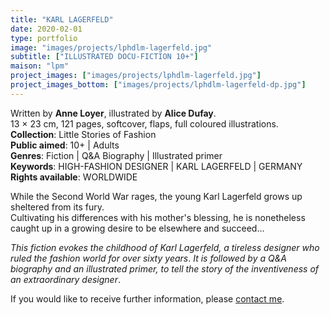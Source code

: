 ```yaml
---
title: "KARL LAGERFELD"
date: 2020-02-01
type: portfolio
image: "images/projects/lphdlm-lagerfeld.jpg"
subtitle: ["ILLUSTRATED DOCU-FICTION 10+"]
maison: "lpm"
project_images: ["images/projects/lphdlm-lagerfeld.jpg"]
project_images_bottom: ["images/projects/lphdlm-lagerfeld-dp.jpg"]
---
```


Written by **Anne Loyer**, illustrated by **Alice Dufay**.   
13 × 23 cm, 121 pages, softcover, flaps, full coloured illustrations.   
**Collection**: Little Stories of Fashion   
**Public aimed**: 10+ | Adults   
**Genres**: Fiction | Q&A Biography | Illustrated primer   
**Keywords**: HIGH-FASHION DESIGNER | KARL LAGERFELD | GERMANY   
**Rights available**: WORLDWIDE



While the Second World War rages, the young Karl Lagerfeld grows up sheltered from its fury.   
Cultivating his differences with his mother's blessing, he is nonetheless caught up in a growing desire to be elsewhere and succeed...


*This fiction evokes the childhood of Karl Lagerfeld, a tireless designer who ruled the fashion world for over sixty years*.
*It is followed by a Q&A biography and an illustrated primer, to tell the story of the inventiveness of an extraordinary designer*.





If you would like to receive further information, please [contact me](mailto:melanie.guillaumin.edition@gmail.com).
